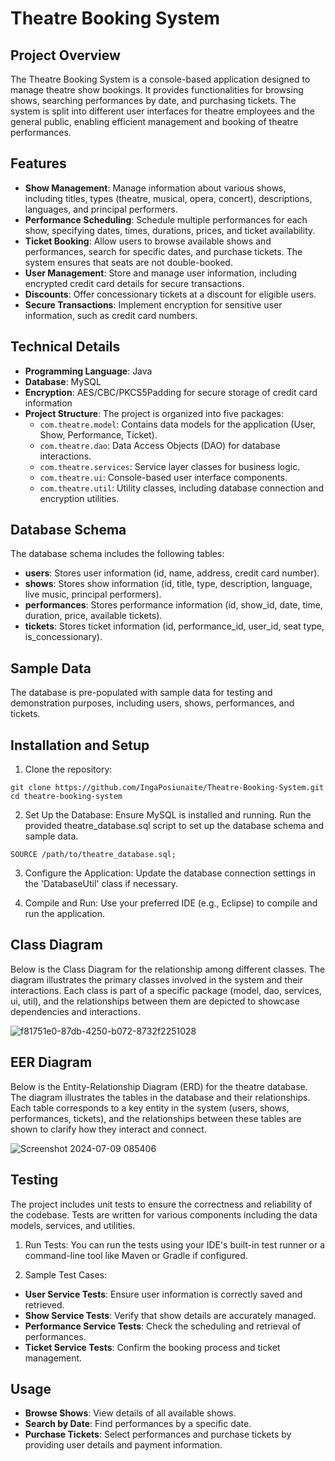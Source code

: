 # Theatre Booking System

## Project Overview
The Theatre Booking System is a console-based application designed to manage theatre show bookings. It provides functionalities for browsing shows, searching performances by date, and purchasing tickets. The system is split into different user interfaces for theatre employees and the general public, enabling efficient management and booking of theatre performances.

## Features

- **Show Management**: Manage information about various shows, including titles, types (theatre, musical, opera, concert), descriptions, languages, and principal performers.
- **Performance Scheduling**: Schedule multiple performances for each show, specifying dates, times, durations, prices, and ticket availability.
- **Ticket Booking**: Allow users to browse available shows and performances, search for specific dates, and purchase tickets. The system ensures that seats are not double-booked.
- **User Management**: Store and manage user information, including encrypted credit card details for secure transactions.
- **Discounts**: Offer concessionary tickets at a discount for eligible users.
- **Secure Transactions**: Implement encryption for sensitive user information, such as credit card numbers.

## Technical Details

- **Programming Language**: Java
- **Database**: MySQL
- **Encryption**: AES/CBC/PKCS5Padding for secure storage of credit card information
- **Project Structure**: The project is organized into five packages:
  - `com.theatre.model`: Contains data models for the application (User, Show, Performance, Ticket).
  - `com.theatre.dao`: Data Access Objects (DAO) for database interactions.
  - `com.theatre.services`: Service layer classes for business logic.
  - `com.theatre.ui`: Console-based user interface components.
  - `com.theatre.util`: Utility classes, including database connection and encryption utilities.

## Database Schema

The database schema includes the following tables:

- **users**: Stores user information (id, name, address, credit card number).
- **shows**: Stores show information (id, title, type, description, language, live music, principal performers).
- **performances**: Stores performance information (id, show_id, date, time, duration, price, available tickets).
- **tickets**: Stores ticket information (id, performance_id, user_id, seat type, is_concessionary).

## Sample Data

The database is pre-populated with sample data for testing and demonstration purposes, including users, shows, performances, and tickets.

## Installation and Setup
1. Clone the repository:

```
git clone https://github.com/IngaPosiunaite/Theatre-Booking-System.git
cd theatre-booking-system
```
2. Set Up the Database:
Ensure MySQL is installed and running. Run the provided theatre_database.sql script to set up the database schema and sample data.

```
SOURCE /path/to/theatre_database.sql;
```
3. Configure the Application:
Update the database connection settings in the 'DatabaseUtil' class if necessary.

4. Compile and Run:
Use your preferred IDE (e.g., Eclipse) to compile and run the application.

## Class Diagram
Below is the Class Diagram for the relationship among different classes. The diagram illustrates the primary classes involved in the system and their interactions. Each class is part of a specific package (model, dao, services, ui, util), and the relationships between them are depicted to showcase dependencies and interactions.

![f81751e0-87db-4250-b072-8732f2251028](https://github.com/IngaPosiunaite/Hangman/assets/119749457/c6556d26-34ce-45b3-9eea-3855116eeed8)

## EER Diagram
Below is the Entity-Relationship Diagram (ERD) for the theatre database. The diagram illustrates the tables in the database and their relationships. Each table corresponds to a key entity in the system (users, shows, performances, tickets), and the relationships between these tables are shown to clarify how they interact and connect.

![Screenshot 2024-07-09 085406](https://github.com/IngaPosiunaite/Hangman/assets/119749457/23233c8a-a7ae-4ab2-8e8f-c50047527ffb)


## Testing
The project includes unit tests to ensure the correctness and reliability of the codebase. Tests are written for various components including the data models, services, and utilities.

1. Run Tests:
You can run the tests using your IDE's built-in test runner or a command-line tool like Maven or Gradle if configured.

2. Sample Test Cases:
- **User Service Tests**: Ensure user information is correctly saved and retrieved.
- **Show Service Tests**: Verify that show details are accurately managed.
- **Performance Service Tests**: Check the scheduling and retrieval of performances.
- **Ticket Service Tests**: Confirm the booking process and ticket management.

## Usage
- **Browse Shows**: View details of all available shows.
- **Search by Date**: Find performances by a specific date.
- **Purchase Tickets**: Select performances and purchase tickets by providing user details and payment information.

